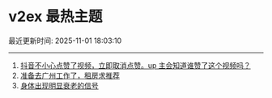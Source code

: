 # v2ex 最热主题

最近更新时间: 2025-11-01 18:03:10

--- 
1. [抖音不小心点赞了视频，立即取消点赞。up 主会知道谁赞了这个视频吗？](https://www.v2ex.com/t/1169833) 
2. [准备去广州工作了，租房求推荐](https://www.v2ex.com/t/1169850) 
3. [身体出现明显衰老的信号](https://www.v2ex.com/t/1169856) 
